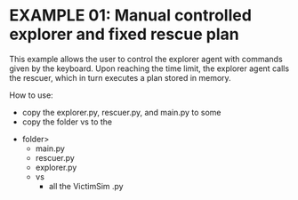 # EXAMPLE 01: Manual controlled explorer and fixed rescue plan
This example allows the user to control the explorer agent with commands given by the keyboard. Upon reaching the time limit, the explorer agent calls the rescuer, which in turn executes a plan stored in memory.

How to use:
- copy the explorer.py, rescuer.py, and main.py to some <folder>
- copy the folder vs to the <folder>

+ folder>
   + main.py
   + rescuer.py
   + explorer.py
   + vs
      + all the VictimSim .py
